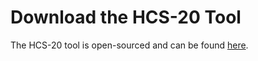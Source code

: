 # Download the HCS-20 Tool

The HCS-20 tool is open-sourced and can be found [here](https://patches-1.gitbook.io/hcs-20-auditable-points/download).